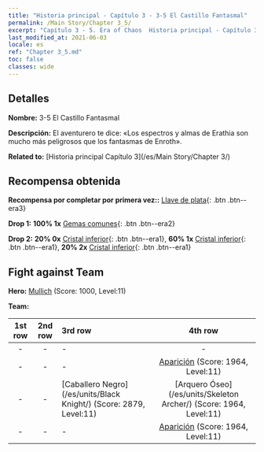 ```yaml
---
title: "Historia principal - Capítulo 3 - 3-5 El Castillo Fantasmal"
permalink: /Main Story/Chapter 3_5/
excerpt: "Capítulo 3 - 5. Era of Chaos  Historia principal - Capítulo 3_5. 3-5 El Castillo Fantasmal"
last_modified_at: 2021-06-03
locale: es
ref: "Chapter 3_5.md"
toc: false
classes: wide
---
```


## Detalles

 **Nombre:** 3-5 El Castillo Fantasmal

 **Descripción:** El aventurero te dice: «Los espectros y almas de Erathia son mucho más peligrosos que los fantasmas de Enroth».

 **Related to:** [Historia principal Capítulo 3](/es/Main Story/Chapter 3/)

## Recompensa obtenida

 **Recompensa por completar por primera vez::** [Llave de plata](/ItemsES/con_693/){: .btn .btn--era3}

 **Drop 1:** **100% 1x** [Gemas comunes](/ItemsES/mat_10/){: .btn .btn--era2}

 **Drop 2:** **20% 0x** [Cristal inferior](/ItemsES/mat_5/){: .btn .btn--era1}, **60% 1x** [Cristal inferior](/ItemsES/mat_5/){: .btn .btn--era1}, **20% 2x** [Cristal inferior](/ItemsES/mat_5/){: .btn .btn--era1}


## Fight against Team
 **Hero:** [Mullich](/es/heroes/Mullich/) (Score: 1000, Level:11)

 **Team:**


  | 1st row | 2nd row | 3rd row | 4th row |
  |:----:|:----:|:----|:----:|
  | - | - | - | - |
  | - | - | - | [Aparición](/es/units/Wight/) (Score: 1964, Level:11)  |
  | - | - | [Caballero Negro](/es/units/Black Knight/) (Score: 2879, Level:11)  | [Arquero Óseo](/es/units/Skeleton Archer/) (Score: 1964, Level:11)  |
  | - | - | - | [Aparición](/es/units/Wight/) (Score: 1964, Level:11)  |


